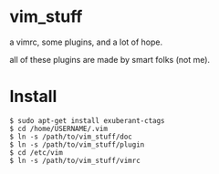 vim\_stuff
=========

a vimrc, some plugins, and a lot of hope.

all of these plugins are made by smart folks (not me).

# Install

    $ sudo apt-get install exuberant-ctags
    $ cd /home/USERNAME/.vim
    $ ln -s /path/to/vim_stuff/doc
    $ ln -s /path/to/vim_stuff/plugin
    $ cd /etc/vim
    $ ln -s /path/to/vim_stuff/vimrc
